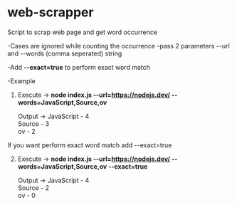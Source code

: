 # web-scrapper
Script to scrap web page and get word occurrence

-Cases are ignored while counting the occurrence
-pass 2 parameters --url and --words (comma seperated) string

-Add **--exact=true** to perform exact word match

-Example 

1. Execute -> **node index.js --url=https://nodejs.dev/ --words=JavaScript,Source,ov**

    Output -> JavaScript - 4 <br />
              Source - 3<br />
              ov - 2


If you want perform exact word match add --exact=true

2. Execute -> **node index.js --url=https://nodejs.dev/ --words=JavaScript,Source,ov --exact=true** 

    Output -> JavaScript - 4<br />
              Source - 2<br />
              ov - 0



